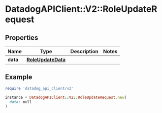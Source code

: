 # DatadogAPIClient::V2::RoleUpdateRequest

## Properties

| Name | Type | Description | Notes |
| ---- | ---- | ----------- | ----- |
| **data** | [**RoleUpdateData**](RoleUpdateData.md) |  |  |

## Example

```ruby
require 'datadog_api_client/v2'

instance = DatadogAPIClient::V2::RoleUpdateRequest.new(
  data: null
)
```

